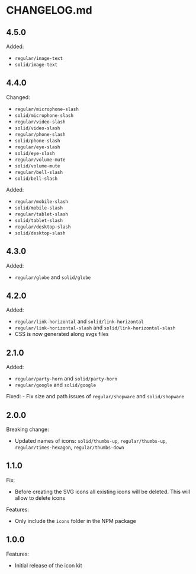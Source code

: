 # CHANGELOG.md

## 4.5.0

Added:
 - `regular/image-text`
 - `solid/image-text`

## 4.4.0

Changed: 

 - `regular/microphone-slash`
 - `solid/microphone-slash`
 - `regular/video-slash`
 - `solid/video-slash`
 - `regular/phone-slash`
 - `solid/phone-slash`
 - `regular/eye-slash`
 - `solid/eye-slash`
 - `regular/volume-mute`
 - `solid/volume-mute`
 - `regular/bell-slash`
 - `solid/bell-slash`

Added:

 - `regular/mobile-slash`
 - `solid/mobile-slash`
 - `regular/tablet-slash`
 - `solid/tablet-slash`
 - `regular/desktop-slash`
 - `solid/desktop-slash`

## 4.3.0

Added: 

  - `regular/globe` and `solid/globe`
  
## 4.2.0

Added: 

  - `regular/link-horizontal` and `solid/link-horizontal`
  - `regular/link-horizontal-slash` and `solid/link-horizontal-slash`
  - CSS is now generated along svgs files
    
## 2.1.0

Added: 

  - `regular/party-horn` and `solid/party-horn`
  - `regular/google` and `solid/google`

Fixed: 
    - Fix size and path issues of `regular/shopware` and `solid/shopware`

## 2.0.0

Breaking change:
  - Updated names of icons: `solid/thumbs-up`, `regular/thumbs-up`, `regular/times-hexagon`, `regular/thumbs-down`

## 1.1.0

Fix:

  - Before creating the SVG icons all existing icons will be deleted. This will allow to delete icons

Features:
  - Only include the `icons` folder in the NPM package


## 1.0.0

Features:

  - Initial release of the icon kit

<!--

## 1.7.0 (2014-08-13)

Security:

  - Fix for CVE-2013-0334, installing gems from an unexpected source -> [95f32s5b](http://www.google.com)

Features:

  - Gemfile `source` calls now take a block containing gems from that source -> [95f32s5b](http://www.google.com)
  - added the `:source` option to `gem` to specify a source -> [95f32s5b](http://www.google.com)

Fix:

  - warn on ambiguous gems available from more than one source -> [95f32s5b](http://www.google.com)
  
  -->